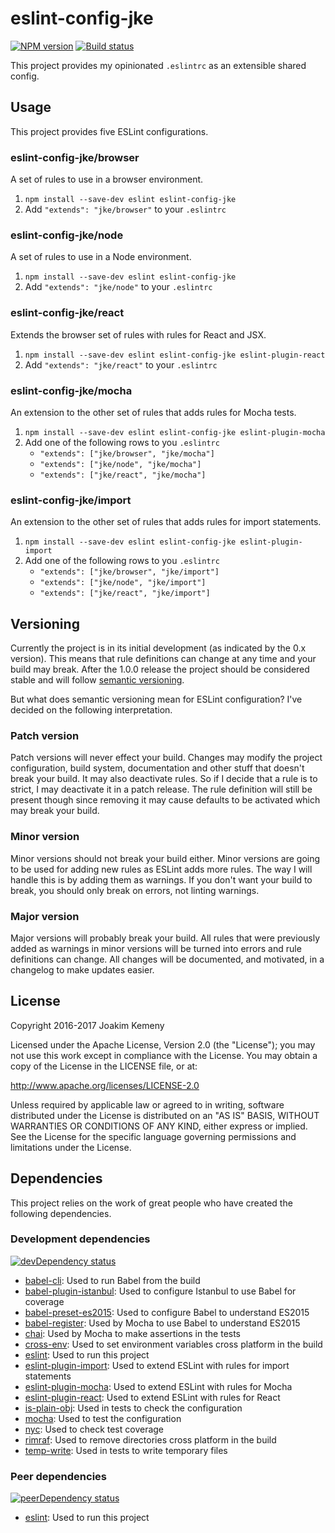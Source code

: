 # eslint-config-jke
[![NPM version](https://img.shields.io/npm/v/eslint-config-jke.svg)](https://www.npmjs.com/package/eslint-config-jke) [![Build status](https://img.shields.io/travis/joakimkemeny/eslint-config-jke/master.svg)](https://travis-ci.org/joakimkemeny/eslint-config-jke)

This project provides my opinionated `.eslintrc` as an extensible shared config.

## Usage
This project provides five ESLint configurations. 

### eslint-config-jke/browser
A set of rules to use in a browser environment.

1. `npm install --save-dev eslint eslint-config-jke`
2. Add `"extends": "jke/browser"` to your `.eslintrc`

### eslint-config-jke/node
A set of rules to use in a Node environment.

1. `npm install --save-dev eslint eslint-config-jke`
2. Add `"extends": "jke/node"` to your `.eslintrc`

### eslint-config-jke/react
Extends the browser set of rules with rules for React and JSX.

1. `npm install --save-dev eslint eslint-config-jke eslint-plugin-react`
2. Add `"extends": "jke/react"` to your `.eslintrc`

### eslint-config-jke/mocha
An extension to the other set of rules that adds rules for Mocha tests.

1. `npm install --save-dev eslint eslint-config-jke eslint-plugin-mocha`
2. Add one of the following rows to you `.eslintrc`
	- `"extends": ["jke/browser", "jke/mocha"]`
	- `"extends": ["jke/node", "jke/mocha"]`
	- `"extends": ["jke/react", "jke/mocha"]`

### eslint-config-jke/import
An extension to the other set of rules that adds rules for import statements.

1. `npm install --save-dev eslint eslint-config-jke eslint-plugin-import`
2. Add one of the following rows to you `.eslintrc`
	- `"extends": ["jke/browser", "jke/import"]`
	- `"extends": ["jke/node", "jke/import"]`
	- `"extends": ["jke/react", "jke/import"]`

## Versioning
Currently the project is in its initial development (as indicated by the 0.x version). This means that rule definitions can change at any time and your build may break. After the 1.0.0 release the project should be considered stable and will follow [semantic versioning](http://semver.org).

But what does semantic versioning mean for ESLint configuration? I've decided on the following interpretation.

### Patch version
Patch versions will never effect your build. Changes may modify the project configuration, build system, documentation and other stuff that doesn't break your build. It may also deactivate rules. So if I decide that a rule is to strict, I may deactivate it in a patch release. The rule definition will still be present though since removing it may cause defaults to be activated which may break your build.

### Minor version
Minor versions should not break your build either. Minor versions are going to be used for adding new rules as ESLint adds more rules. The way I will handle this is by adding them as warnings. If you don't want your build to break, you should only break on errors, not linting warnings.

### Major version
Major versions will probably break your build. All rules that were previously added as warnings in minor versions will be turned into errors and rule definitions can change. All changes will be documented, and motivated, in a changelog to make updates easier.

## License
Copyright 2016-2017 Joakim Kemeny

Licensed under the Apache License, Version 2.0 (the "License"); you may not use this work except in compliance with the License. You may obtain a copy of the License in the LICENSE file, or at:

<http://www.apache.org/licenses/LICENSE-2.0>

Unless required by applicable law or agreed to in writing, software distributed under the License is distributed on an "AS IS" BASIS, WITHOUT WARRANTIES OR CONDITIONS OF ANY KIND, either express or implied. See the License for the specific language governing permissions and limitations under the License.

## Dependencies
This project relies on the work of great people who have created the following dependencies. 

### Development dependencies
[![devDependency status](https://img.shields.io/david/dev/joakimkemeny/eslint-config-jke/master.svg)](https://david-dm.org/joakimkemeny/eslint-config-jke/master#info=devDependencies)

- [babel-cli](https://www.npmjs.com/package/babel-cli): Used to run Babel from the build
- [babel-plugin-istanbul](https://www.npmjs.com/package/babel-plugin-istanbul): Used to configure Istanbul to use Babel for coverage
- [babel-preset-es2015](https://www.npmjs.com/package/babel-preset-es2015): Used to configure Babel to understand ES2015
- [babel-register](https://www.npmjs.com/package/babel-register): Used by Mocha to use Babel to understand ES2015
- [chai](https://www.npmjs.com/package/chai): Used by Mocha to make assertions in the tests
- [cross-env](https://www.npmjs.com/package/cross-env): Used to set environment variables cross platform in the build
- [eslint](https://www.npmjs.com/package/eslint): Used to run this project
- [eslint-plugin-import](https://www.npmjs.com/package/eslint-plugin-import): Used to extend ESLint with rules for import statements
- [eslint-plugin-mocha](https://www.npmjs.com/package/eslint-plugin-mocha): Used to extend ESLint with rules for Mocha
- [eslint-plugin-react](https://www.npmjs.com/package/eslint-plugin-react): Used to extend ESLint with rules for React
- [is-plain-obj](https://www.npmjs.com/package/is-plain-obj): Used in tests to check the configuration
- [mocha](https://www.npmjs.com/package/mocha): Used to test the configuration
- [nyc](https://www.npmjs.com/package/nyc): Used to check test coverage
- [rimraf](https://www.npmjs.com/package/rimraf): Used to remove directories cross platform in the build
- [temp-write](https://www.npmjs.com/package/temp-write): Used in tests to write temporary files

### Peer dependencies
[![peerDependency status](https://img.shields.io/david/peer/joakimkemeny/eslint-config-jke/master.svg)](https://david-dm.org/joakimkemeny/eslint-config-jke/master#info=peerDependencies)

- [eslint](https://www.npmjs.com/package/eslint): Used to run this project
